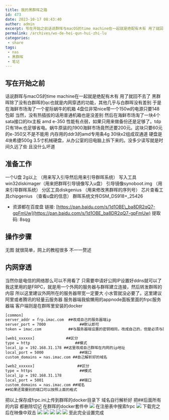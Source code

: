 ```yaml
---
title: 我的黑群晖之路
id: 473
date: 2023-10-17 08:43:40
auther: admin
excerpt: 写在开始之前话说群晖与macOS的time machine在一起就是绝配有木有 用了就回不去了 黑群晖除了没有白群晖的qc也就是内网穿透的功能，其他几乎与白群晖没有差别 于是在海鲜市场淘了一个星际蜗牛的机箱 4盘位非常nice带一个150w的电源只要148包邮 当然，没有热插拔的话用普通机箱也是没差
permalink: /archives/wo-de-hei-qun-hui-zhi-lu
categories:
 - share
tags: 
 - nas
 - 黑群晖
 - 笔记
---
```




## 写在开始之前

话说群晖与macOS的time machine在一起就是绝配有木有 用了就回不去了 黑群晖除了没有白群晖的qc也就是内网穿透的功能，其他几乎与白群晖没有差别 于是在海鲜市场淘了一个星际蜗牛的机箱 4盘位非常nice带一个150w的电源只要148包邮 当然，没有热插拔的话用普通机箱也是没差别 然后在海鲜市场淘了一块4个sata接口的itx主板 amd e-350 性能有点弱，如果只用来做备份还是足够了。tdp只有18w.也足够省电。蜗牛原装的j1900海鲜市场竟然还要200元。这块只要60元的e-350又不是不能用 内存用的ddr3的amd专用条4g 30块x2组成双通道 硬盘是4块希捷500g 3.5寸机械硬盘，从办公室的旧电脑上拆下来的。没多少读写就是时间久远了些 且没什么坏道

## 准备工作

一个U盘 2g以上 （用来写入引导然后用来引导群晖系统） 写入工具win32diskimager（用来把群晖引导镜像写入u盘） 引导镜像synoboot.img （用来引导群晖系统） 分区工具diskgenius （用来修改黑群晖的序列号） 芯片查看工具chipgenius （查看u盘的信息） 群晖系统文件DSM\_DS918+\_25426

*   资源都在百度盘 链接: [https://pan.baidu.com/s/1d1OBE\_ba8DR2qQ7-gpFmUw](https://pan.baidu.com/s/1d1OBE_ba8DR2qQ7-gpFmUw) 提取码: 8sqg

## 操作步骤

无图 就很简单，网上的教程很多 不一一赘述

## 内网穿透

当然你是电信的网络那么可以不用看了 只需要申请好公网IP设置好ddns就可以了 我这里用的是FRPC，就是用一个外网的服务器与群晖建立连接，然后转发群晖的内容 所以这里建议外网所在的服务器带宽一定要大 小水管就没必要了。这里建议阿里或者腾讯的轻量云服务器 服务器端我偷懒用的appnode面板里面的frpc服务器端 客户端则是在群晖里安装的docker

```asp
[common]
server_addr = frp.imac.com  ##改成自己的服务器端ip
server_port = 7000               ##默认即可
token = imac.com            ##与服务器端设置的密钥相同，改成自己的，但是必须与服务器端一致。

[web1_xxxxxx]              ##区分
type = http                    ##模式
local_ip = 192.168.31.178 ##这里改成自己群晖在内网的ip地址
local_port = 5000                ##端口
custom_domains = nas.imac.com ##自己解析好的域名

[web2_xxxxxx]                   ##区分
type = https                     ##模式
local_ip = 192.168.31.178
local_port = 5001                ##端口
custom_domains = nas.imac.com ##域名
##如果还需要别的端口可以按照上面的格式
```

把以上保存成frpc.ini上传到群晖的docker目录下 域名自行解析好 把##后面所有的内容 都删除切记 在群晖的docker套件中 
![](https://jkjoy-1251893119.cos.ap-beijing-1.myqcloud.com/2021/10/20211016105912407png-1024x546.) 
在注册表中搜索frpc
![](https://jkjoy-1251893119.cos.ap-beijing-1.myqcloud.com/2021/10/20211016105927485png-1024x546.) 
下载完之后在映像中双击
![](https://jkjoy-1251893119.cos.ap-beijing-1.myqcloud.com/2021/10/20211016105920995png-1024x548.)
![](https://jkjoy-1251893119.cos.ap-beijing-1.myqcloud.com/2021/10/20211016105935837png-1024x542.)
![](https://jkjoy-1251893119.cos.ap-beijing-1.myqcloud.com/2021/10/20211016105943635png-1024x550.) 
![](https://jkjoy-1251893119.cos.ap-beijing-1.myqcloud.com/2021/10/20211016105950455png-1024x555.)
![](https://jkjoy-1251893119.cos.ap-beijing-1.myqcloud.com/2021/10/20211016105957500png-1024x550.) 
至此完全设置完成